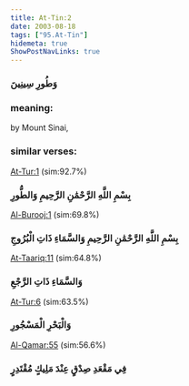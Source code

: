 ```yaml
---
title: At-Tin:2
date: 2003-08-18
tags: ["95.At-Tin"]
hidemeta: true 
ShowPostNavLinks: true 
---
```

### وَطُورِ سِينِينَ
### meaning: 
by Mount Sinai,
### similar verses: 

[At-Tur:1](/52/1) (sim:92.7%)

### بِسْمِ اللَّهِ الرَّحْمَٰنِ الرَّحِيمِ وَالطُّورِ

[Al-Burooj:1](/85/1) (sim:69.8%)

### بِسْمِ اللَّهِ الرَّحْمَٰنِ الرَّحِيمِ وَالسَّمَاءِ ذَاتِ الْبُرُوجِ

[At-Taariq:11](/86/11) (sim:64.8%)

### وَالسَّمَاءِ ذَاتِ الرَّجْعِ

[At-Tur:6](/52/6) (sim:63.5%)

### وَالْبَحْرِ الْمَسْجُورِ

[Al-Qamar:55](/54/55) (sim:56.6%)

### فِي مَقْعَدِ صِدْقٍ عِنْدَ مَلِيكٍ مُقْتَدِرٍ
